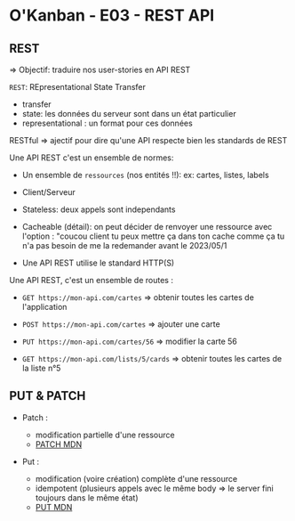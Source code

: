 # O'Kanban - E03 - REST API

## REST 

=> Objectif: traduire nos user-stories en API REST

`REST`: REpresentational State Transfer 
- transfer
- state: les données du serveur sont dans un état particulier
- representational : un format pour ces données

RESTful => ajectif pour dire qu'une API respecte bien les standards de REST


Une API REST c'est un ensemble de normes:

- Un ensemble de `ressources` (nos entités !!): ex: cartes, listes, labels
- Client/Serveur
- Stateless: deux appels sont independants
- Cacheable (détail): on peut décider de renvoyer une ressource avec l'option : "coucou client tu peux mettre ça dans ton cache comme ça tu n'a pas besoin de me la redemander avant le 2023/05/1

- Une API REST utilise le standard HTTP(S)


Une API REST, c'est un ensemble de routes :

- `GET https://mon-api.com/cartes` => obtenir toutes les cartes de l'application 
- `POST https://mon-api.com/cartes` => ajouter une carte
- `PUT https://mon-api.com/cartes/56` => modifier la carte 56

- `GET https://mon-api.com/lists/5/cards` => obtenir toutes les cartes de la liste n°5


## PUT & PATCH

- Patch : 
  - modification partielle d'une ressource
  - [PATCH MDN](https://developer.mozilla.org/fr/docs/Web/HTTP/Methods/PATCH)

- Put :
  - modification (voire création) complète d'une ressource
  - idempotent (plusieurs appels avec le même body => le server fini toujours dans le même état)
  - [PUT MDN](https://developer.mozilla.org/fr/docs/Web/HTTP/Methods/PUT)
